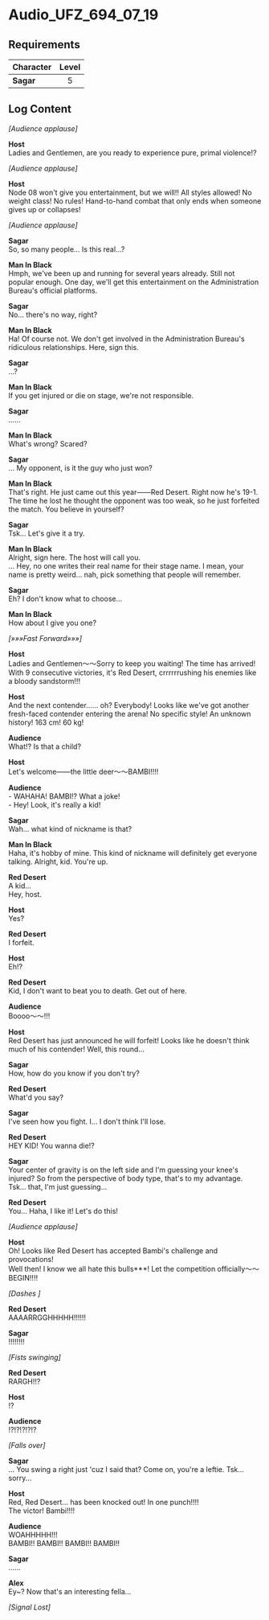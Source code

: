 # Audio_UFZ_694_07_19
## Requirements
|Character|Level|
|---------|:---:|
|**Sagar**|  5  |

## Log Content
*\[Audience applause\]*

**Host**<br>
Ladies and Gentlemen, are you ready to experience pure, primal violence!?

*\[Audience applause\]*

**Host**<br>
Node 08 won't give you entertainment, but we will!! All styles allowed! No weight class! No rules! Hand\-to\-hand combat that only ends when someone gives up or collapses!

*\[Audience applause\]*

**Sagar**<br>
So, so many people... Is this real...?

**Man In Black**<br>
Hmph, we've been up and running for several years already. Still not popular enough. One day, we'll get this entertainment on the Administration Bureau's official platforms.

**Sagar**<br>
No... there's no way, right?

**Man In Black**<br>
Ha! Of course not. We don't get involved in the Administration Bureau's ridiculous relationships. Here, sign this.

**Sagar**<br>
...?

**Man In Black**<br>
If you get injured or die on stage, we're not responsible.

**Sagar**<br>
......

**Man In Black**<br>
What's wrong? Scared?

**Sagar**<br>
... My opponent, is it the guy who just won?

**Man In Black**<br>
That's right. He just came out this year——Red Desert. Right now he's 19\-1. The time he lost he thought the opponent was too weak, so he just forfeited the match. You believe in yourself?

**Sagar**<br>
Tsk... Let's give it a try.

**Man In Black**<br>
Alright, sign here. The host will call you.<br>
... Hey, no one writes their real name for their stage name. I mean, your name is pretty weird... nah, pick something that people will remember.

**Sagar**<br>
Eh? I don't know what to choose...

**Man In Black**<br>
How about I give you one?

*[»»»Fast Forward»»»]*

**Host**<br>
Ladies and Gentlemen～～Sorry to keep you waiting! The time has arrived! With 9 consecutive victories, it's Red Desert, crrrrrrushing his enemies like a bloody sandstorm!!!

**Host**<br>
And the next contender...... oh? Everybody! Looks like we've got another fresh\-faced contender entering the arena! No specific style! An unknown history! 163 cm! 60 kg!

**Audience**<br>
What!? Is that a child?

**Host**<br>
Let's welcome——the little deer～～BAMBI!!!!

**Audience**<br>
 \- WAHAHA! BAMBI!? What a joke!<br>
 \- Hey! Look, it's really a kid!

**Sagar**<br>
Wah... what kind of nickname is that?

**Man In Black**<br>
Haha, it's hobby of mine. This kind of nickname will definitely get everyone talking. Alright, kid. You're up.

**Red Desert**<br>
A kid...<br>
Hey, host.

**Host**<br>
Yes?

**Red Desert**<br>
I forfeit.

**Host**<br>
Eh!?

**Red Desert**<br>
Kid, I don't want to beat you to death. Get out of here.

**Audience**<br>
Boooo～～!!!

**Host**<br>
Red Desert has just announced he will forfeit! Looks like he doesn't think much of his contender! Well, this round...

**Sagar**<br>
How, how do you know if you don't try?

**Red Desert**<br>
What'd you say?

**Sagar**<br>
I've seen how you fight. I... I don't think I'll lose.

**Red Desert**<br>
HEY KID! You wanna die!?

**Sagar**<br>
Your center of gravity is on the left side and I'm guessing your knee's injured? So from the perspective of body type, that's to my advantage. Tsk... that, I'm just guessing...

**Red Desert**<br>
You... Haha, I like it! Let's do this!

*\[Audience applause\]*

**Host**<br>
Oh! Looks like Red Desert has accepted Bambi's challenge and provocations!<br>
Well then! I know we all hate this bulls\*\*\*! Let the competition officially～～BEGIN!!!!

*\[Dashes \]*

**Red Desert**<br>
AAAARRGGHHHHH!!!!!!

**Sagar**<br>
!!!!!!!!

*\[Fists swinging\]*

**Red Desert**<br>
RARGH!!?

**Host**<br>
!?

**Audience**<br>
!?!?!?!?!?

*\[Falls over\]*

**Sagar**<br>
... You swing a right just 'cuz I said that? Come on, you're a leftie. Tsk... sorry...

**Host**<br>
Red, Red Desert... has been knocked out! In one punch!!!!<br>
The victor! Bambi!!!!

**Audience**<br>
WOAHHHHH!!!<br>
BAMBI!! BAMBI!! BAMBI!! BAMBI!!

**Sagar**<br>
......

**Alex**<br>
Ey\~? Now that's an interesting fella...

*[Signal Lost]*